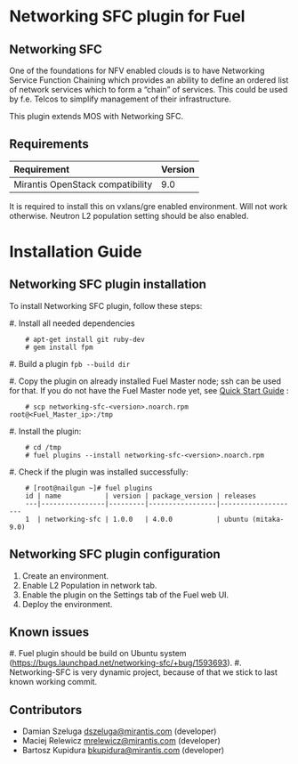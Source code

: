 Networking SFC plugin for Fuel
==============================

Networking SFC
--------------

One of the foundations for NFV enabled clouds is to have
Networking Service Function Chaining which provides an
ability to define an ordered list of network services
which to form a “chain” of services. This could be used
by f.e. Telcos to simplify management of their infrastructure.

This plugin extends MOS with Networking SFC.

Requirements
------------

| Requirement                      | Version |
|:---------------------------------|:--------|
| Mirantis OpenStack compatibility | 9.0     |

It is required to install this on vxlans/gre enabled environment. Will not work otherwise.
Neutron L2 population setting should be also enabled.


Installation Guide
==================

Networking SFC plugin installation
----------------------------------

To install Networking SFC plugin, follow these steps:

#. Install all needed dependencies

        # apt-get install git ruby-dev
        # gem install fpm

#. Build a plugin `fpb --build dir`

#. Copy the plugin on already installed Fuel Master node; ssh can be used for
    that. If you do not have the Fuel Master node yet, see
    [Quick Start Guide](https://software.mirantis.com/quick-start/) :

        # scp networking-sfc-<version>.noarch.rpm root@<Fuel_Master_ip>:/tmp

#. Install the plugin:

        # cd /tmp
        # fuel plugins --install networking-sfc-<version>.noarch.rpm

#. Check if the plugin was installed successfully:

        # [root@nailgun ~]# fuel plugins
        id | name           | version | package_version | releases
        ---|----------------|---------|-----------------|--------------------
        1  | networking-sfc | 1.0.0   | 4.0.0           | ubuntu (mitaka-9.0)

Networking SFC plugin configuration
-----------------------------------

1. Create an environment.
2. Enable L2 Population in network tab.
3. Enable the plugin on the Settings tab of the Fuel web UI.
4. Deploy the environment.

Known issues
------------

#. Fuel plugin should be build on Ubuntu system (https://bugs.launchpad.net/networking-sfc/+bug/1593693).
#. Networking-SFC is very dynamic project, because of that we stick to last known working commit.

Contributors
------------

 * Damian Szeluga <dszeluga@mirantis.com> (developer)
 * Maciej Relewicz <mrelewicz@mirantis.com> (developer)
 * Bartosz Kupidura <bkupidura@mirantis.com> (developer)
